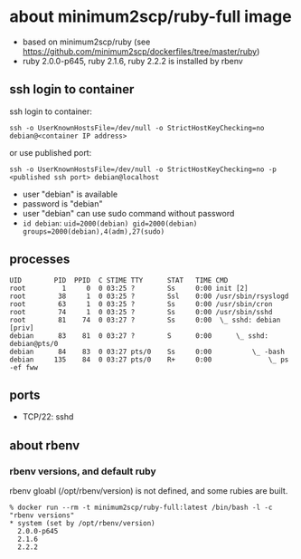 # about minimum2scp/ruby-full image

 * based on minimum2scp/ruby (see https://github.com/minimum2scp/dockerfiles/tree/master/ruby)
 * ruby 2.0.0-p645, ruby 2.1.6, ruby 2.2.2 is installed by rbenv

## ssh login to container

ssh login to container:

```
ssh -o UserKnownHostsFile=/dev/null -o StrictHostKeyChecking=no debian@<container IP address>
```

or use published port:

```
ssh -o UserKnownHostsFile=/dev/null -o StrictHostKeyChecking=no -p <published ssh port> debian@localhost
```

 * user "debian" is available
 * password is "debian"
 * user "debian" can use sudo command without password
 * `id debian`: `uid=2000(debian) gid=2000(debian) groups=2000(debian),4(adm),27(sudo)`

## processes

```
UID        PID  PPID  C STIME TTY      STAT   TIME CMD
root         1     0  0 03:25 ?        Ss     0:00 init [2]  
root        38     1  0 03:25 ?        Ssl    0:00 /usr/sbin/rsyslogd
root        63     1  0 03:25 ?        Ss     0:00 /usr/sbin/cron
root        74     1  0 03:25 ?        Ss     0:00 /usr/sbin/sshd
root        81    74  0 03:27 ?        Ss     0:00  \_ sshd: debian [priv]
debian      83    81  0 03:27 ?        S      0:00      \_ sshd: debian@pts/0
debian      84    83  0 03:27 pts/0    Ss     0:00          \_ -bash
debian     135    84  0 03:27 pts/0    R+     0:00              \_ ps -ef fww
```

## ports

 * TCP/22: sshd

## about rbenv

### rbenv versions, and default ruby

rbenv gloabl (/opt/rbenv/version) is not defined, and some rubies are built.

```
% docker run --rm -t minimum2scp/ruby-full:latest /bin/bash -l -c "rbenv versions"
* system (set by /opt/rbenv/version)
  2.0.0-p645
  2.1.6
  2.2.2
```


